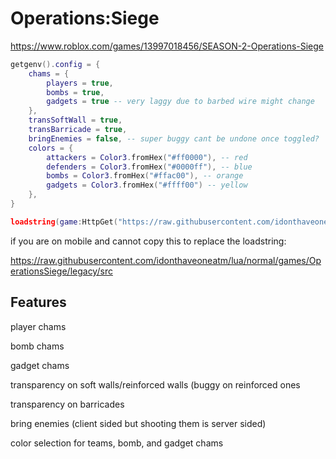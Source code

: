 # Operations:Siege

https://www.roblox.com/games/13997018456/SEASON-2-Operations-Siege

```lua
getgenv().config = {
    chams = {
        players = true,
        bombs = true,
        gadgets = true -- very laggy due to barbed wire might change
    },
    transSoftWall = true,
    transBarricade = true,
    bringEnemies = false, -- super buggy cant be undone once toggled?
    colors = {
        attackers = Color3.fromHex("#ff0000"), -- red
        defenders = Color3.fromHex("#0000ff"), -- blue
        bombs = Color3.fromHex("#ffac00"), -- orange
        gadgets = Color3.fromHex("#ffff00") -- yellow
    },
}

loadstring(game:HttpGet("https://raw.githubusercontent.com/idonthaveoneatm/lua/normal/games/OperationsSiege/legacy/src"))()
```

if you are on mobile and cannot copy this to replace the loadstring:

https://raw.githubusercontent.com/idonthaveoneatm/lua/normal/games/OperationsSiege/legacy/src

## Features

player chams

bomb chams

gadget chams

transparency on soft walls/reinforced walls (buggy on reinforced ones

transparency on barricades

bring enemies (client sided but shooting them is server sided)

color selection for teams, bomb, and gadget chams
